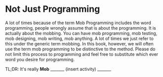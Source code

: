 # Not Just Programming

A lot of times because of the term Mob Programming includes the word programming, people wrongly assume that is about the programming. It is actually about the mobbing. You can have mob programming, mob testing, mob designing, mob writing, mob anything. A lot of times we just refer to this under the generic term mobbing. In this book, however, we will often use the term mob programming to be distinctive to the method. Please do not limit this process to programming and feel free to substitute which ever word you desire for programming.

TL;DR: It's really **Mob** _______ (insert activity) _______
